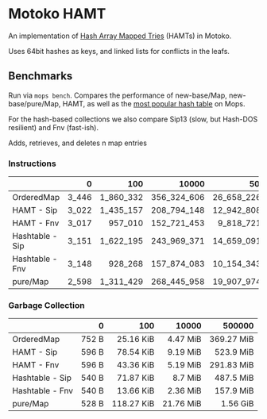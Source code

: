 # Motoko HAMT

An implementation of [Hash Array Mapped Tries] (HAMTs) in Motoko.

Uses 64bit hashes as keys, and linked lists for conflicts in the leafs.

## Benchmarks

Run via `mops bench`. Compares the performance of new-base/Map, new-base/pure/Map, HAMT, as well as the [most popular hash table](https://github.com/ZhenyaUsenko/motoko-hash-map) on Mops.

For the hash-based collections we also compare Sip13 (slow, but Hash-DOS resilient) and Fnv (fast-ish).

Adds, retrieves, and deletes n map entries

### Instructions

|                 |     0 |       100 |       10000 |         500000 |
| :-------------- | ----: | --------: | ----------: | -------------: |
| OrderedMap      | 3_446 | 1_860_332 | 356_324_606 | 26_658_226_586 |
| HAMT - Sip      | 3_022 | 1_435_157 | 208_794_148 | 12_942_808_566 |
| HAMT - Fnv      | 3_017 |   957_010 | 152_721_453 |  9_818_721_699 |
| Hashtable - Sip | 3_151 | 1_622_195 | 243_969_371 | 14_659_091_689 |
| Hashtable - Fnv | 3_148 |   928_268 | 157_874_083 | 10_154_343_903 |
| pure/Map        | 2_598 | 1_311_429 | 268_445_958 | 19_907_974_780 |


### Garbage Collection

|                 |     0 |        100 |     10000 |     500000 |
| :-------------- | ----: | ---------: | --------: | ---------: |
| OrderedMap      | 752 B |  25.16 KiB |  4.47 MiB | 369.27 MiB |
| HAMT - Sip      | 596 B |  78.54 KiB |  9.19 MiB |  523.9 MiB |
| HAMT - Fnv      | 596 B |  43.36 KiB |  5.19 MiB | 291.83 MiB |
| Hashtable - Sip | 540 B |  71.87 KiB |   8.7 MiB |  487.5 MiB |
| Hashtable - Fnv | 540 B |  13.66 KiB |  2.36 MiB |  157.9 MiB |
| pure/Map        | 528 B | 118.27 KiB | 21.76 MiB |   1.56 GiB |

[Hash Array Mapped Tries]: https://infoscience.epfl.ch/server/api/core/bitstreams/f66a3023-2cd0-4b26-af6e-91a9a6ae7450/content
